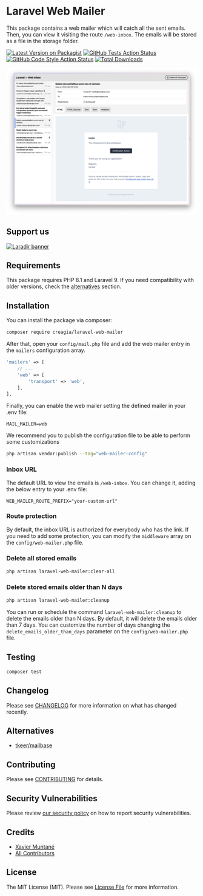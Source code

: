 # Laravel Web Mailer
This package contains a web mailer which will catch all the sent emails. Then, you can view it visiting the route `/web-inbox`.
The emails will be stored as a file in the storage folder.

[![Latest Version on Packagist](https://img.shields.io/packagist/v/creagia/laravel-web-mailer.svg?style=flat-square)](https://packagist.org/packages/creagia/laravel-web-mailer)
[![GitHub Tests Action Status](https://img.shields.io/github/actions/workflow/status/creagia/laravel-web-mailer/run-tests.yml?label=tests)](https://github.com/creagia/laravel-web-mailer/actions?query=workflow%3Arun-tests+branch%3Amain)
[![GitHub Code Style Action Status](https://img.shields.io/github/actions/workflow/status/creagia/laravel-web-mailer/php-cs-fixer.yml?label=code%20style)](https://github.com/creagia/laravel-web-mailer/actions?query=workflow%3A"Check+%26+fix+styling"+branch%3Amain)
[![Total Downloads](https://img.shields.io/packagist/dt/creagia/laravel-web-mailer.svg?style=flat-square)](https://packagist.org/packages/creagia/laravel-web-mailer)

<p align="center"><img src="/art/screenshot.webp" alt="Inbox screenshot"></p>

## Support us
[<img width="570" alt="Laradir banner" src="https://user-images.githubusercontent.com/240932/189903723-2c015907-b8c9-4ff7-b6e6-2c8cf10aea16.png">](https://laradir.com/?utm_campaign=github&utm_medium=banner&utm_term=laravel-web-mailer)

## Requirements
This package requires PHP 8.1 and Laravel 9. If you need compatibility with older versions,
check the [alternatives](#alternatives) section.

## Installation
You can install the package via composer:
```bash
composer require creagia/laravel-web-mailer
```

After that, open your `config/mail.php` file and add the web mailer entry in the `mailers` configuration array.
```php
'mailers' => [
    // ...
    'web' => [
        'transport' => 'web',
    ],
],
```

Finally, you can enable the web mailer setting the defined mailer in your .env file:
```
MAIL_MAILER=web
```

We recommend you to publish the configuration file to be able to perform some customizations
```bash
php artisan vendor:publish --tag="web-mailer-config"
```

### Inbox URL
The default URL to view the emails is `/web-inbox`. You can change it, adding the below entry to your .env file:
```
WEB_MAILER_ROUTE_PREFIX="your-custom-url"
```

### Route protection
By default, the inbox URL is authorized for everybody who has the link. If you need to add some protection, you can modify the `middleware` array on the `config/web-mailer.php` file. 

### Delete all stored emails
```bash
php artisan laravel-web-mailer:clear-all
```

### Delete stored emails older than N days
```bash
php artisan laravel-web-mailer:cleanup
```
You can run or schedule the command `laravel-web-mailer:cleanup` to delete the emails older than N days. By default, it will delete the emails older than 7 days. You can customize the number of days changing the `delete_emails_older_than_days` parameter on the `config/web-mailer.php` file.


## Testing
```bash
composer test
```

## Changelog
Please see [CHANGELOG](CHANGELOG.md) for more information on what has changed recently.

<a name="alternatives"></a>
## Alternatives
- [tkeer/mailbase](https://github.com/tkeer/mailbase)

## Contributing
Please see [CONTRIBUTING](.github/CONTRIBUTING.md) for details.

## Security Vulnerabilities
Please review [our security policy](../../security/policy) on how to report security vulnerabilities.

## Credits
- [Xavier Muntané](https://github.com/xmuntane)
- [All Contributors](../../contributors)

## License
The MIT License (MIT). Please see [License File](LICENSE.md) for more information.
